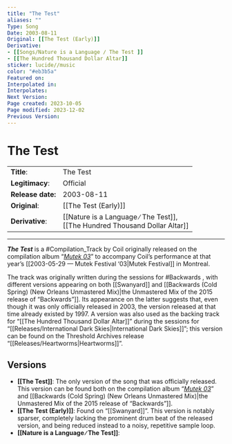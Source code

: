 ```yaml
---
title: "The Test"
aliases: ""
Type: Song
Date: 2003-08-11
Original: [[The Test (Early)]]
Derivative:
- [[Songs/Nature is a Language ∕ The Test ]]
- [[The Hundred Thousand Dollar Altar]]
sticker: lucide//music
color: "#eb3b5a"
Featured on: 
Interpolated in: 
Interpolates: 
Next Version: 
Page created: 2023-10-05
Page modified: 2023-12-02
Previous Version: 
---
```


# The Test

|  |  |
| --- | --- |
| __Title__: | The Test |
| __Legitimacy__: | Official |
| __Release date:__ | 2003-08-11 |
| __Original__: | [[The Test (Early)]] |
| __Derivative__: | [[Nature is a Language ∕ The Test]],<br> [[The Hundred Thousand Dollar Altar]] |

---

*__The Test__* is a #Compilation_Track by Coil originally released on the compilation album “*[Mutek 03](https://www.discogs.com/de/release/190047-Various-Mutek-03)*” to accompany Coil’s performance at that year’s [[2003-05-29 — Mutek Festival ‘03|Mutek Festival]] in Montreal.

The track was originally written during the sessions for #Backwards , with different versions appearing on both [[Swanyard]] and [[Backwards (Cold Spring) (New Orleans Unmastered Mix)|the Unmastered Mix of the 2015 release of “Backwards”]]. Its appearance on the latter suggests that, even though it was only officially released in 2003, the version released at that time already existed by 1997. A version was also used as the backing track for “[[The Hundred Thousand Dollar Altar]]” during the sessions for “[[Releases/International Dark Skies|International Dark Skies]]”; this version can be found on the Threshold Archives release “[[Releases/Heartworms|Heartworms]]”.

## Versions

- __[[The Test]]__: The only version of the song that was officially released. This version can be found both on the compilation album “*[Mutek 03](https://www.discogs.com/de/release/190047-Various-Mutek-03)*” and [[Backwards (Cold Spring) (New Orleans Unmastered Mix)|the Unmastered Mix of the 2015 release of “Backwards”]].
- __[[The Test (Early)]]__: Found on “[[Swanyard]]”. This version is notably sparser, completely lacking the prominent drum beat of the released version, and being reduced instead to a noisy, repetitive sample loop.
- __[[Nature is a Language ∕ The Test]]__:
